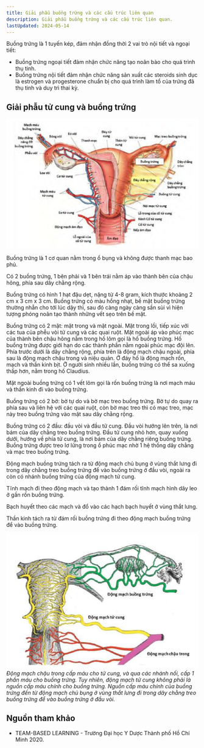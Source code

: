 ```yaml
---
title: Giải phẫu buồng trứng và các cấu trúc liên quan
description: Giải phẫu buồng trứng và các cấu trúc liên quan.
lastUpdated: 2024-05-14
---
```


Buồng trứng là 1 tuyến kép, đảm nhận đồng thời 2 vai trò nội tiết và ngoại tiết:

- Buồng trứng ngoại tiết đảm nhận chức năng tạo noãn bào cho quá trình thụ tinh.
- Buồng trứng nội tiết đảm nhận chức năng sản xuất các steroids sinh dục là estrogen và progesterone chuẩn bị cho quá trình làm tổ của trứng đã thụ tinh và duy trì thai kỳ.

## Giải phẫu tử cung và buồng trứng

![Giải phẫu tử cung buồng trứng](../../../assets/phu-khoa/giai-phau-buong-trung-va-cac-cau-truc-lien-quan/giai-phau-tu-cung-buong-trung.png)

Buồng trứng là 1 cơ quan nằm trong ổ bụng và không được thanh mạc bao phủ.

Có 2 buồng trứng, 1 bên phải và 1 bên trái nằm áp vào thành bên của chậu hông, phía sau dây chằng rộng.

Buồng trứng có hình 1 hạt đậu dẹt, nặng từ 4-8 gram, kích thước khoảng 2 cm x 3 cm x 3 cm. Buồng trứng có
màu hồng nhạt, bề mặt buồng trứng thường nhẵn cho tới lúc dậy thì, sau đó càng ngày càng sần sùi vì hiện tượng phóng noãn tạo thành những vết sẹo trên bề mặt.

Buồng trứng có 2 mặt: mặt trong và mặt ngoài. Mặt trong lồi, tiếp xúc với các tua của phễu vòi tử cung và các quai ruột. Mặt ngoài áp vào phúc mạc của thành bên chậu hông nằm trong hố lõm gọi là hố buồng trứng.
Hố buồng trứng được giới hạn do các thành phần nằm ngoài phúc mạc đội lên. Phía trước dưới là dây chằng
rộng, phía trên là động mạch chậu ngoài, phía sau là động mạch chậu trong và niệu quản. Ở đáy hố là động mạch rốn, mạch và thần kinh bịt. Ở người sinh nhiều lần, buồng trứng có thể sa xuống thấp hơn, nằm trong hố Claudius.

Mặt ngoài buồng trứng có 1 vết lõm gọi là rốn buồng trứng là nơi mạch máu và thần kinh đi vào buồng trứng.

Buồng trứng có 2 bờ: bờ tự do và bờ mạc treo buồng trứng. Bờ tự do quay ra phía sau và liên hệ với các quai
ruột, còn bờ mạc treo thì có mạc treo, mạc này treo buồng trứng vào mặt sau dây chằng rộng.

Buồng trứng có 2 đầu: đầu vòi và đầu tử cung. Đầu vòi hướng lên trên, là nơi bám của dây chằng treo buồng
trứng. Đầu tử cung nhỏ hơn, quay xuống dưới, hướng về phía tử cung, là nơi bám của dây chằng riêng buồng trứng. Buồng trứng được treo lơ lửng trong ổ phúc mạc nhờ 1 hệ thống dây chằng và mạc treo buồng trứng.

Động mạch buồng trứng tách ra từ động mạch chủ bụng ở vùng thắt lưng đi trong dây chằng treo buồng trứng để vào buồng trứng ở đầu vòi, ngoài ra còn có nhánh buồng trứng của động mạch tử cung.

Tĩnh mạch đi theo động mạch và tạo thành 1 đám rối tĩnh mạch hình dây leo ở gần rốn buồng trứng.

Bạch huyết theo các mạch và đổ vào các hạch bạch huyết ở vùng thắt lưng.

Thần kinh tách ra từ đám rối buồng trứng đi theo động mạch buồng trứng để vào buồng trứng.

![Giải phẫu mạch máu tử cung buồng trứng](../../../assets/phu-khoa/giai-phau-buong-trung-va-cac-cau-truc-lien-quan/giai-phau-mach-mau-tu-cung-buong-trung.png)
_Động mạch chậu trong cấp máu cho tử cung, và qua các nhánh nối, cấp 1 phần máu cho buồng trứng. Tuy nhiên, động mạch tử cung không phải là nguồn cấp máu chính cho buồng trứng. Nguồn cấp máu chính của buồng trứng đến từ động mạch chủ bụng ở vùng thắt lưng đi trong dây chằng treo buồng trứng để vào buồng trứng ở đầu vòi._

## Nguồn tham khảo

- TEAM-BASED LEARNING - Trường Đại học Y Dược Thành phố Hồ Chí Minh 2020.
